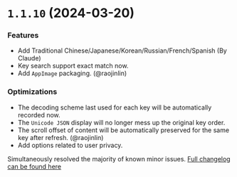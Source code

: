 # `1.1.10` (2024-03-20)

### Features

* Add Traditional Chinese/Japanese/Korean/Russian/French/Spanish (By Claude)
* Key search support exact match now.
* Add `AppImage` packaging. (@raojinlin)

### Optimizations

* The decoding scheme last used for each key will be automatically recorded now.
* The `Unicode JSON` display will no longer mess up the original key order.
* The scroll offset of content will be automatically preserved for the same key after refresh. (@raojinlin)
* Add options related to user privacy.

Simultaneously resolved the majority of known minor issues. [Full changelog can be found here](https://github.com/tiny-craft/tiny-rdm/compare/v1.1.9...v1.1.10)
